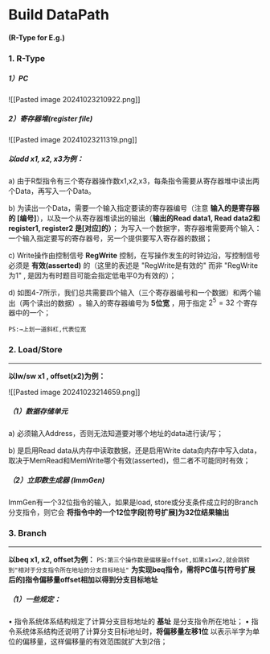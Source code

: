 
# Build DataPath  
#### (R-Type for E.g.)

### 1. R-Type

##### 1）PC 
![[Pasted image 20241023210922.png]]

##### **2）寄存器堆(register file)**
![[Pasted image 20241023211319.png]]

##### 以add x1, x2, x3为例：

  a) 由于R型指令有三个寄存器操作数x1,x2,x3，每条指令需要从寄存器堆中读出两个Data，再写入一个Data。
	  
  b)   为读出一个Data，需要一个输入指定要读的寄存器编号（注意 **输入的是寄存器的 [编号]**），以及一个从寄存器堆读出的输出（**输出的Read data1, Read data2和register1, register2 是[对应]的）**；
    为写入一个数据字，寄存器堆需要两个输入：一个输入指定要写的寄存器号，另一个提供要写入寄存器的数据；
	  
  c) Write操作由控制信号 **RegWrite** 控制，在写操作发生的时钟边沿，写控制信号必须是 **有效(asserted)** 的（这里的表述是 "RegWrite是有效的" 而非 "RegWrite为1" , 是因为有时题目可能会指定低电平0为有效的）；
	  
  d) 如图4-7所示，我们总共需要四个输入（三个寄存器编号和一个数据）和两个输出（两个读出的数据）​。输入的寄存器编号为 **5位宽** ，用于指定 $2^5=32$ 个寄存器中的一个；

`PS:→上划一道斜杠,代表位宽`


### 2. Load/Store
---
**以lw/sw x1 , offset(x2)为例：**

![[Pasted image 20241023214659.png]]

##### （1）数据存储单元
a) 必须输入Address，否则无法知道要对哪个地址的data进行读/写；
	
b) 是启用Read data从内存中读取数据，还是启用Write data向内存中写入data，取决于MemRead和MemWrite哪个有效(asserted)，但二者不可能同时有效；

##### （2）立即数生成器 (ImmGen)
ImmGen有一个32位指令的输入，如果是load, store或分支条件成立时的Branch分支指令，则它会 **将指令中的一个12位字段[符号扩展]为32位结果输出** 

### 3. Branch
---
**以beq x1, x2, offset为例：**
`PS:第三个操作数是偏移量offset,如果x1≠x2,就会跳转到"相对于分支指令所在地址的分支目标地址"`
**为实现beq指令，需将PC值与[符号扩展后的]指令偏移量offset相加以得到分支目标地址**

##### （1）**一些规定：**

• 指令系统体系结构规定了计算分支目标地址的 **基址** 是分支指令所在地址；
• 指令系统体系结构还说明了计算分支目标地址时，**将偏移量左移1位** 以表示半字为单位的偏移量，这样偏移量的有效范围就扩大到2倍；


